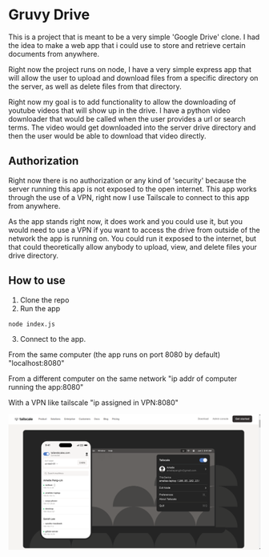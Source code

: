 # Gruvy Drive

This is a project that is meant to be a very simple 'Google Drive' clone. I had the idea to make a web app that i could use to store and retrieve certain documents from anywhere.

Right now the project runs on node, I have a very simple express app that will allow the user to upload and download files from a specific directory on the server, as well as delete files from that directory.

Right now my goal is to add functionality to allow the downloading of youtube videos that will show up in the drive. I have a python video downloader that would be called when the user provides a url or search terms. The video would get downloaded into the server drive directory and then the user would be able to download that video directly.

## Authorization

Right now there is no authorization or any kind of 'security' because the server running this app is not exposed to the open internet. This app works through the use of a VPN, right now I use Tailscale to connect to this app from anywhere.

As the app stands right now, it does work and you could use it, but you would need to use a VPN if you want to access the drive from outside of the network the app is running on. You could run it exposed to the internet, but that could theoretically allow anybody to upload, view, and delete files your drive directory.

## How to use

1. Clone the repo
2. Run the app
```bash
node index.js
```
3. Connect to the app.

From the same computer (the app runs on port 8080 by default)
"localhost:8080"

From a different computer on the same network
"ip addr of computer running the app:8080"

With a VPN like tailscale
"ip assigned in VPN:8080"

![image](./photos/tailscale_example.png)



